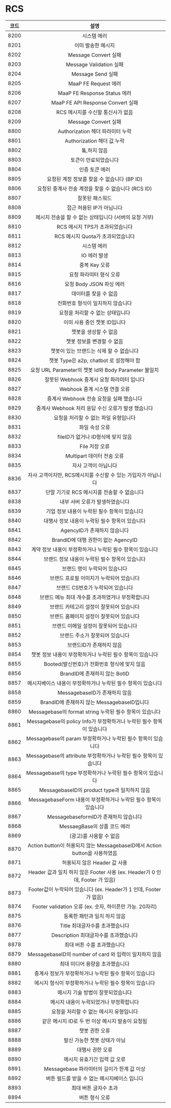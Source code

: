 # RCS

|  코드  |                              설명                              |
| :--: | :----------------------------------------------------------: |
| 8200 |                            시스템 에러                            |
| 8201 |                          이미 발송한 메시지                          |
| 8202 |                      Message Convert 실패                      |
| 8203 |                     Message Validation 실패                    |
| 8204 |                        Message Send 실패                       |
| 8205 |                      MaaP FE Request 에러                      |
| 8206 |                  MaaP FE Response Status 에러                  |
| 8207 |                MaaP FE API Response Convert 실패               |
| 8208 |                     RCS 메시지를 수신할 통신사가 없음                     |
| 8209 |                      Message Convert 실패                      |
| 8800 |                   Authorization 헤더 파라미터 누락                   |
| 8801 |                     Authorization 헤더 값 누락                    |
| 8802 |                           톸,하지 않음                            |
| 8803 |                          토큰이 만료되었습니다                         |
| 8804 |                           인증 토큰 에러                           |
| 8805 |                 요청된 계정 정보를 찾을 수 없습니다 (BP ID)                 |
| 8806 |               요청된 중계사 전송 계정을 찾을 수 없습니다 (RCS ID)              |
| 8807 |                           잘못된 패스워드                           |
| 8808 |                        접근 허용된 IP가 아닙니다                       |
| 8809 |               메시지 전송을 할 수 없는 상태입니다 (서버의 요청 거부)               |
| 8810 |                     RCS 메시지 TPS가 초과되었습니다                     |
| 8811 |                    RCS 메시지 Quota가 초과되었습니다                    |
| 8812 |                            시스템 에러                            |
| 8813 |                           IO 에러 발생                           |
| 8814 |                           중복 Key 오류                          |
| 8815 |                         요청 파라미터 형식 오류                        |
| 8816 |                      요청 Body JSON 파싱 에러                      |
| 8817 |                         데이터를 찾을 수 없음                         |
| 8818 |                      전화번호 형식이 일치하지 않습니다                      |
| 8819 |                      요청을 처리할 수 없는 상태입니다                      |
| 8820 |                       이미 사용 중인 챗봇 ID입니다                      |
| 8821 |                         챗봇을 생성할 수 없음                         |
| 8822 |                       챗봇 정보를 변경할 수 없음                        |
| 8823 |                    챗봇이 있는 브랜드는 삭제 할 수 없습니다                   |
| 8824 |                챗봇 Type은 a2p, chatbot 로 설정해야 함                |
| 8825 |          요청 URL Parameter의 챗봇 Id와 Body Parameter 불일치         |
| 8826 |                  잘못된 Webhook 중계사 요청 파라미터 입니다                 |
| 8827 |                     Webhook 중계 시스템 연결 오류                     |
| 8828 |                  중계사 Webhook 전송 요청을 실패 했습니다                  |
| 8829 |               중계사 Webhook 처리 응답 수신 오류가 발생 했습니다               |
| 8830 |                     요청을 처리할 수 없는 파일 유형입니다                    |
| 8831 |                           파일 속성 오류                           |
| 8832 |                    fileID가 없거나 ID형식에 맞지 않음                   |
| 8833 |                          File 저장 오류                          |
| 8834 |                      Multipart 데이터 전송 오류                     |
| 8835 |                          자사 고객이 아닙니다                         |
| 8836 |             자사 고객이지만, RCS메시지를 수신할 수 있는 가입자가 아닙니다             |
| 8837 |                  단말 기기로 RCS 메시지를 전송할 수 없습니다                  |
| 8838 |                       내부 서버 오류가 발생하였습니다                      |
| 8839 |                   기업 정보 내용이 누락된 필수 항목이 있습니다                  |
| 8840 |                  대행사 정보 내용이 누락된 필수 항목이 있습니다                  |
| 8841 |                      AgencyID가 존재하지 않습니다                     |
| 8842 |                  BrandID에 대행 권한이 없는 AgencyID                 |
| 8843 |               계약 정보 내용이 부정확하거나 누락된 필수 항목이 있습니다               |
| 8844 |                  브랜드 정보 내용이 누락된 필수 항목이 있습니다                  |
| 8845 |                       브랜드 명이 누락되어 있습니다                       |
| 8846 |                    브랜드 프로필 이미지가 누락되어 있습니다                    |
| 8847 |                      브랜드 CS번호가 누락되어 있습니다                     |
| 8848 |                  브랜드 메뉴 최대 개수를 초과하였거나 부정확합니다                 |
| 8849 |                    브랜드 카테고리 설정이 잘못되어 있습니다                    |
| 8850 |                    브랜드 홈페이지 설정이 잘못되어 있습니다                    |
| 8851 |                     브랜드 이메일 설정이 잘못되어 있습니다                    |
| 8852 |                       브랜드 주소가 잘못되어 있습니다                      |
| 8853 |                        브랜드ID가 존재하지 않음                        |
| 8854 |               챗봇 정보 내용이 부정확하거나 누락된 필수 항목이 있습니다               |
| 8855 |                 Booted(발신번호)가 전화번호 형식에 맞지 않음                 |
| 8856 |                    BrandID에 존재하지 않는 BotID                    |
| 8857 |               메시지베이스 내용이 부정확하거나 누락된 필수 항목이 있습니다              |
| 8858 |                    MessagebaseID가 존재하지 않음                    |
| 8859 |               BrandID에 존재하지 않는 MessagebaseID입니다              |
| 8860 |          Messagebase의 format string 누락된 필수 항목이 있습니다          |
| 8861 |       Messagebase의 policy Info가 부정확하거나 누락된 필수 항목이 있습니다       |
| 8862 |           Messagebase의 param 부정확하거나 누락된 필수 항목이 있습니다          |
| 8863 |         Messagebase의 attribute 부정확하거나 누락된 필수 항목이 있습니다        |
| 8864 |           Messagebase의 type 부정확하거나 누락된 필수 항목이 있습니다           |
| 8865 |             MessagebaseID의 product type과 일치하지 않음             |
| 8866 |          MessagebaseForm 내용이 부정확하거나 누락된 필수 항목이 있습니다          |
| 8867 |                 MessagebaseformID가 존재하지 않습니다                 |
| 8868 |                     MessaegBase의 상품 코드 에러                    |
| 8869 |                        (광고)를 사용할 수 없음                        |
| 8870 |  Action button이 허용되지 않는 MessagebaseID에서 Action button을 사용하였음 |
| 8871 |                      허용되지 않은 Header 값 사용                     |
| 8872 | Header 값과 일치 하지 않은 Footer 사용 (ex. Header가 0 인데, Footer 가 있음) |
| 8873 |      Footer값이 누락되어 있습니다 (ex. Header가 1 인데, Footer 가 없음)      |
| 8874 |         Footer validation 오류 (ex. 숫자, 하이픈만 가능. 20자리)         |
| 8875 |                       등록한 패턴과 일치 하지 않음                       |
| 8876 |                      Title 최대글자수를 초과했습니다                     |
| 8877 |                   Description 최대글자수를 초과했습니다                  |
| 8878 |                        최대 버튼 수를 초과했습니다                       |
| 8879 |          MessagebaseID의 number of card 와 입력이 일치하지 않음         |
| 8880 |                       최대 미디어 용량을 초과했습니다                      |
| 8881 |                중계사 정보가 부정확하거나 누락된 필수 항목이 있습니다                |
| 8882 |                메시지 형식이 부정확하거나 누락된 필수 항목이 있습니다                |
| 8883 |                      메시지 기술 방법이 잘못되었습니다                      |
| 8884 |                     메시지 내용이 누락되었거나 부정확합니다                    |
| 8885 |                    요청을 처리할 수 없는 메시지 유형입니다                    |
| 8886 |                 같은 메시지 ID로 두 번 이상 메시지 발송이 요청됨                |
| 8887 |                           챗봇 권한 오류                           |
| 8888 |                       발신 가능한 챗봇 상태가 아님                       |
| 8889 |                           대행사 권한 오류                          |
| 8890 |                       메시지 유효기간 입력 값 오류                       |
| 8891 |                 Messagebase 파라미터의 길이가 한계 값 이상                |
| 8892 |                   버튼 필드를 받을 수 없는 메시지베이스 입니다                  |
| 8893 |                         최대 버튼 글자수 초과                         |
| 8894 |                           버튼 형식 오류                           |

